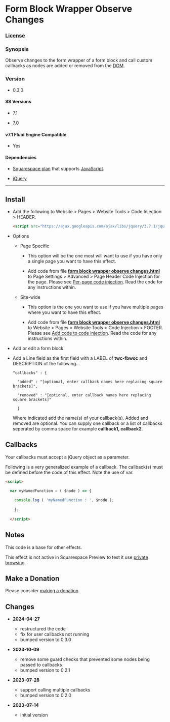 # Form Block Wrapper Observe Changes

### [License][1]

### Synopsis

Observe changes to the form wrapper of a form block and call custom callbacks as
nodes are added or removed from the [DOM][2].

### Version

  * 0.3.0

#### SS Versions

  * 7.1
  
  * 7.0

#### v7.1 Fluid Engine Compatible

  * Yes

#### Dependencies

  * [Squarespace plan][3] that supports [JavaScript][4].
  
  * [jQuery][5]

---

## Install

* Add the following to Website > Pages > Website Tools > Code Injection >
  HEADER.
  
  ```html
  <script src="https://ajax.googleapis.com/ajax/libs/jquery/3.7.1/jquery.min.js"></script>
  ```
  
* Options

  * Page Specific
  
    * This option will be the one most will want to use if you have only a
      single page you want to have this effect.
      
    * Add code from file **[form block wrapper observe changes.html][6]** to
      Page Settings > Advanced > Page Header Code Injection for the page. Please
      see [Per-page code injection][7]. Read the code for any instructions
      within.
      
  * Site-wide
  
    * This option is the one you want to use if you have multiple pages where
      you want to have this effect.
      
    * Add code from file **[form block wrapper observe changes.html][6]** to
      Website > Pages > Website Tools > Code Injection > FOOTER. Please see [Add
      code to code injection][8]. Read the code for any instructions within.
      
* Add or edit a form block.

* Add a Line field as the first field with a LABEL of **twc-fbwoc** and
  DESCRIPTION of the following...
  
  ```
  "callbacks" : {
  
    "added" : "[optional, enter callback names here replacing square brackets]",
    
    "removed" : "[optional, enter callback names here replacing square brackets]"
    
    }
  ```
  
  Where indicated add the name(s) of your callback(s). Added and removed are
  optional. You can supply one callback or a list of callbacks seperated by
  comma space for example **callback1, callback2**.

## Callbacks

Your callbacks must accept a jQuery object as a parameter.

Following is a very generalized example of a callback. The callback(s) must be
defined before the code of this effect. Note the use of var.

```html
<script>

  var myNamedFunction = ( $node ) => {
  
    console.log ( 'myNamedFunction : ', $node );
    
    };
    
  </script>
```

## Notes

This code is a base for other effects.

This effect is not active in Squarespace Preview to test it use [private
browsing][9].

## Make a Donation

Please consider [making a donation][10].

## Changes

* **2024-04-27**

  * restructured the code
  * fix for user callbacks not running
  * bumped version to 0.3.0
  
* **2023-10-09**

  * remove some guard checks that prevented some nodes being passed to callbacks
  * bumped version to 0.2.1
  
* **2023-07-28**

  * support calling multiple callbacks
  * bumped version to 0.2.0
  
* **2023-07-14**

  * initial version

[1]: https://github.com/tomsWebConsulting/twcsl/blob/main/LICENSE.txt#L1
[2]: https://developer.mozilla.org/en-US/docs/Web/API/Document_Object_Model
[3]: https://www.squarespace.com/pricing
[4]: https://en.wikipedia.org/wiki/JavaScript
[5]: https://jquery.com/
[6]: form%20block%20wrapper%20observe%20changes.html#L1
[7]: https://support.squarespace.com/hc/en-us/articles/205815908-Using-code-injection#toc-per-page-code-injection
[8]: https://support.squarespace.com/hc/en-us/articles/205815908-Using-code-injection#toc-add-code-to-code-injection
[9]: https://support.squarespace.com/hc/en-us/articles/207099587-Using-private-browsing-or-incognito-mode
[10]: https://github.com/tomsWebConsulting/twcsl#make-a-donation
